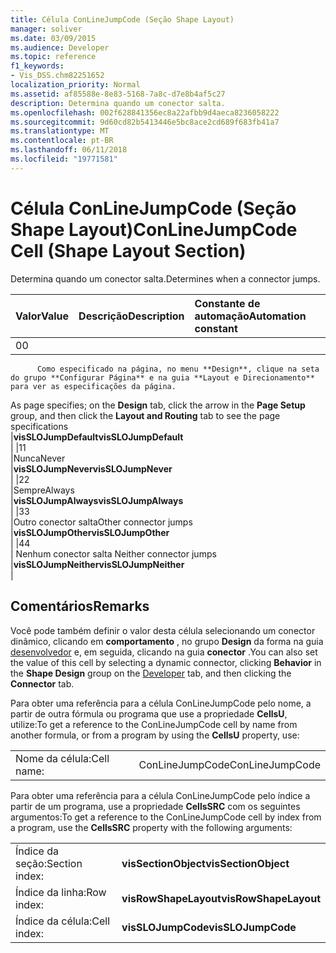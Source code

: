 ```yaml
---
title: Célula ConLineJumpCode (Seção Shape Layout)
manager: soliver
ms.date: 03/09/2015
ms.audience: Developer
ms.topic: reference
f1_keywords:
- Vis_DSS.chm82251652
localization_priority: Normal
ms.assetid: af85588e-8e83-5168-7a8c-d7e8b4af5c27
description: Determina quando um conector salta.
ms.openlocfilehash: 002f628841356ec8a22afbb9d4aeca8236058222
ms.sourcegitcommit: 9d60cd82b5413446e5bc8ace2cd689f683fb41a7
ms.translationtype: MT
ms.contentlocale: pt-BR
ms.lasthandoff: 06/11/2018
ms.locfileid: "19771581"
---
```

# <a name="conlinejumpcode-cell-shape-layout-section"></a><span data-ttu-id="69c01-103">Célula ConLineJumpCode (Seção Shape Layout)</span><span class="sxs-lookup"><span data-stu-id="69c01-103">ConLineJumpCode Cell (Shape Layout Section)</span></span>

<span data-ttu-id="69c01-104">Determina quando um conector salta.</span><span class="sxs-lookup"><span data-stu-id="69c01-104">Determines when a connector jumps.</span></span>
  
|<span data-ttu-id="69c01-105">**Valor**</span><span class="sxs-lookup"><span data-stu-id="69c01-105">**Value**</span></span>|<span data-ttu-id="69c01-106">**Descrição**</span><span class="sxs-lookup"><span data-stu-id="69c01-106">**Description**</span></span>|<span data-ttu-id="69c01-107">**Constante de automação**</span><span class="sxs-lookup"><span data-stu-id="69c01-107">**Automation constant**</span></span>|
|:-----|:-----|:-----|
|<span data-ttu-id="69c01-108">0</span><span class="sxs-lookup"><span data-stu-id="69c01-108">0</span></span>  <br/> |<span data-ttu-id="69c01-109">
          Como especificado na página, no menu **Design**, clique na seta do grupo **Configurar Página** e na guia **Layout e Direcionamento** para ver as especificações da página.
</span><span class="sxs-lookup"><span data-stu-id="69c01-109">As page specifies; on the **Design** tab, click the arrow in the **Page Setup** group, and then click the **Layout and Routing** tab to see the page specifications</span></span>  <br/> |<span data-ttu-id="69c01-110">**visSLOJumpDefault**</span><span class="sxs-lookup"><span data-stu-id="69c01-110">**visSLOJumpDefault**</span></span> <br/> |
|<span data-ttu-id="69c01-111">1</span><span class="sxs-lookup"><span data-stu-id="69c01-111">1</span></span>  <br/> |<span data-ttu-id="69c01-112">Nunca</span><span class="sxs-lookup"><span data-stu-id="69c01-112">Never</span></span>  <br/> |<span data-ttu-id="69c01-113">**visSLOJumpNever**</span><span class="sxs-lookup"><span data-stu-id="69c01-113">**visSLOJumpNever**</span></span> <br/> |
|<span data-ttu-id="69c01-114">2</span><span class="sxs-lookup"><span data-stu-id="69c01-114">2</span></span>  <br/> |<span data-ttu-id="69c01-115">Sempre</span><span class="sxs-lookup"><span data-stu-id="69c01-115">Always</span></span>  <br/> |<span data-ttu-id="69c01-116">**visSLOJumpAlways**</span><span class="sxs-lookup"><span data-stu-id="69c01-116">**visSLOJumpAlways**</span></span> <br/> |
|<span data-ttu-id="69c01-117">3</span><span class="sxs-lookup"><span data-stu-id="69c01-117">3</span></span>  <br/> |<span data-ttu-id="69c01-118">Outro conector salta</span><span class="sxs-lookup"><span data-stu-id="69c01-118">Other connector jumps</span></span>  <br/> |<span data-ttu-id="69c01-119">**visSLOJumpOther**</span><span class="sxs-lookup"><span data-stu-id="69c01-119">**visSLOJumpOther**</span></span> <br/> |
|<span data-ttu-id="69c01-120">4</span><span class="sxs-lookup"><span data-stu-id="69c01-120">4</span></span>  <br/> |<span data-ttu-id="69c01-121">
          Nenhum conector salta
</span><span class="sxs-lookup"><span data-stu-id="69c01-121">Neither connector jumps</span></span>  <br/> |<span data-ttu-id="69c01-122">**visSLOJumpNeither**</span><span class="sxs-lookup"><span data-stu-id="69c01-122">**visSLOJumpNeither**</span></span> <br/> |
   
## <a name="remarks"></a><span data-ttu-id="69c01-123">Comentários</span><span class="sxs-lookup"><span data-stu-id="69c01-123">Remarks</span></span>

<span data-ttu-id="69c01-124">Você pode também definir o valor desta célula selecionando um conector dinâmico, clicando em **comportamento** , no grupo **Design** da forma na guia [desenvolvedor](run-in-developer-mode-display-the-developer-tab.md) e, em seguida, clicando na guia **conector** .</span><span class="sxs-lookup"><span data-stu-id="69c01-124">You can also set the value of this cell by selecting a dynamic connector, clicking **Behavior** in the **Shape Design** group on the [Developer](run-in-developer-mode-display-the-developer-tab.md) tab, and then clicking the **Connector** tab.</span></span> 
  
<span data-ttu-id="69c01-125">Para obter uma referência para a célula ConLineJumpCode pelo nome, a partir de outra fórmula ou programa que use a propriedade **CellsU**, utilize:</span><span class="sxs-lookup"><span data-stu-id="69c01-125">To get a reference to the ConLineJumpCode cell by name from another formula, or from a program by using the **CellsU** property, use:</span></span> 
  
|||
|:-----|:-----|
|<span data-ttu-id="69c01-126">Nome da célula:</span><span class="sxs-lookup"><span data-stu-id="69c01-126">Cell name:</span></span>  <br/> |<span data-ttu-id="69c01-127">ConLineJumpCode</span><span class="sxs-lookup"><span data-stu-id="69c01-127">ConLineJumpCode</span></span>  <br/> |
   
<span data-ttu-id="69c01-128">Para obter uma referência para a célula ConLineJumpCode pelo índice a partir de um programa, use a propriedade **CellsSRC** com os seguintes argumentos:</span><span class="sxs-lookup"><span data-stu-id="69c01-128">To get a reference to the ConLineJumpCode cell by index from a program, use the **CellsSRC** property with the following arguments:</span></span> 
  
|||
|:-----|:-----|
|<span data-ttu-id="69c01-129">Índice da seção:</span><span class="sxs-lookup"><span data-stu-id="69c01-129">Section index:</span></span>  <br/> |<span data-ttu-id="69c01-130">**visSectionObject**</span><span class="sxs-lookup"><span data-stu-id="69c01-130">**visSectionObject**</span></span> <br/> |
|<span data-ttu-id="69c01-131">Índice da linha:</span><span class="sxs-lookup"><span data-stu-id="69c01-131">Row index:</span></span>  <br/> |<span data-ttu-id="69c01-132">**visRowShapeLayout**</span><span class="sxs-lookup"><span data-stu-id="69c01-132">**visRowShapeLayout**</span></span> <br/> |
|<span data-ttu-id="69c01-133">Índice da célula:</span><span class="sxs-lookup"><span data-stu-id="69c01-133">Cell index:</span></span>  <br/> |<span data-ttu-id="69c01-134">**visSLOJumpCode**</span><span class="sxs-lookup"><span data-stu-id="69c01-134">**visSLOJumpCode**</span></span> <br/> |
   

